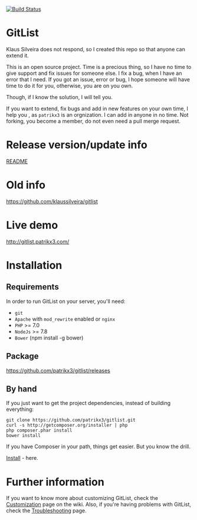 [![Build Status](https://travis-ci.org/patrikx3/gitlist.svg?branch=master)](https://travis-ci.org/patrikx3/gitlist)


# GitList

Klaus Silveira does not respond, so I created this repo so that anyone can extend it.  
 
This is an open source project. Time is a precious thing, so I have no time to give support and fix issues for someone else. I fix a bug, when I have an error that I need. If you got an issue, error or bug, I hope someone will have time to do it for you, otherwise, you are on you own.  

Though, if I know the solution, I will tell you.  
  
If you want to extend, fix bugs and add in new features on your own time, I help you , as ```patrikx3``` is an orgnization. I can add in anyone in no time. Not forking, you become a member, do not even need a pull merge request. 

# Release version/update info
[README](release.md) 
   
# Old info
https://github.com/klaussilveira/gitlist

# Live demo

http://gitlist.patrikx3.com/

# Installation

## Requirements
In order to run GitList on your server, you'll need:

* ```git```
* ```Apache``` with ```mod_rewrite``` enabled or ```nginx```
* ```PHP``` >= 7.0 
* ```NodeJs``` >= 7.8
* ```Bower``` (npm install -g bower)

## Package
https://github.com/patrikx3/gitlist/releases


## By hand
If you just want to get the project dependencies, instead of building everything:

```
git clone https://github.com/patrikx3/gitlist.git
curl -s http://getcomposer.org/installer | php
php composer.phar install
bower install
```

If you have Composer in your path, things get easier. But you know the drill.

[Install](INSTALL.md) - here.


# Further information
If you want to know more about customizing GitList, check the [Customization](https://github.com/patrikx3/gitlist/wiki/Customizing) page on the wiki. Also, if you're having problems with GitList, check the [Troubleshooting](https://github.com/patrikx3/gitlist/wiki/Troubleshooting) page. 
